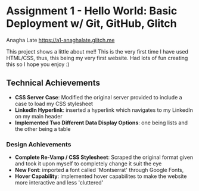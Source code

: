 Assignment 1 - Hello World: Basic Deployment w/ Git, GitHub, Glitch
===

Anagha Late
https://a1-anaghalate.glitch.me

This project shows a little about me!! This is the very first time I have used HTML/CSS, thus, this being my very first website. Had lots of fun creating this so I hope you enjoy :)

## Technical Achievements
- **CSS Server Case**: Modified the original server provided to include a case to load my CSS stylesheet
- **LinkedIn Hyperlink**: inserted a hyperlink which navigates to my LinkedIn on my main header
- **Implemented Two Different Data Display Options**: one being lists and the other being a table

### Design Achievements
- **Complete Re-Vamp / CSS Stylesheet**: Scraped the original format given and took it upon myself to completely change it suit the eye
- **New Font**: imported a font called 'Montserrat' through Google Fonts, 
- **Hover Capability**: implemented hover capabilites to make the website more interactive and less 'cluttered'

